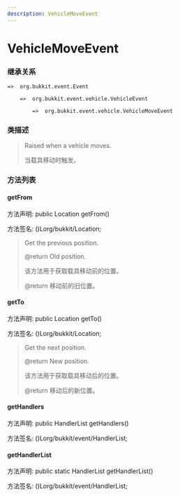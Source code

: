```yaml
---
description: VehicleMoveEvent
---
```


# VehicleMoveEvent

### 继承关系

    =>  org.bukkit.event.Event

        =>  org.bukkit.event.vehicle.VehicleEvent

            =>  org.bukkit.event.vehicle.VehicleMoveEvent

### 类描述

> Raised when a vehicle moves.
>
>
> 
> 当载具移动时触发。

### 方法列表

#### getFrom

方法声明: public Location getFrom()

方法签名: ()Lorg/bukkit/Location;

> Get the previous position.
>
> @return Old position.
>
>
> 
> 该方法用于获取载具移动前的位置。
>
> @return 移动前的旧位置。

#### getTo

方法声明: public Location getTo()

方法签名: ()Lorg/bukkit/Location;

> Get the next position.
>
> @return New position.
>
>
> 
> 该方法用于获取载具移动后的位置。
>
> @return 移动后的新位置。

#### getHandlers

方法声明: public HandlerList getHandlers()

方法签名: ()Lorg/bukkit/event/HandlerList;

#### getHandlerList

方法声明: public static HandlerList getHandlerList()

方法签名: ()Lorg/bukkit/event/HandlerList;